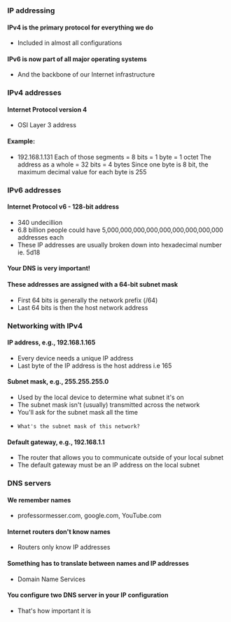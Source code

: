 ### IP addressing

#### IPv4 is the primary protocol for everything we do
- Included in almost all configurations

#### IPv6 is now part of all major operating systems
- And the backbone of our Internet infrastructure

### IPv4 addresses

#### Internet Protocol version 4
- OSI Layer 3 address

#### Example:
- 192.168.1.131
  Each of those segments = 8 bits = 1 byte = 1 octet
  The address as a whole = 32 bits = 4 bytes
  Since one byte is 8 bit, the maximum decimal value for each byte is 255

### IPv6 addresses

#### Internet Protocol v6 - 128-bit address
- 340 undecillion
- 6.8 billion people could have 5,000,000,000,000,000,000,000,000,000 addresses each
- These IP addresses are usually broken down into hexadecimal number ie. 5d18

#### Your DNS is very important!

#### These addresses are assigned with a 64-bit subnet mask
- First 64 bits is generally the network prefix (/64)
- Last 64 bits is then the host network address

### Networking with IPv4

#### IP address, e.g., 192.168.1.165
- Every device needs a unique IP address
-   Last byte of the IP address is the host address i.e 165

#### Subnet mask, e.g., 255.255.255.0
- Used by the local device to determine what subnet it's on
-   The subnet mask isn't (usually) transmitted across the network
-   You'll ask for the subnet mask all the time
-     What's the subnet mask of this network?

#### Default gateway, e.g., 192.168.1.1
- The router that allows you to communicate outside of your local subnet
- The default gateway must be an IP address on the local subnet 

### DNS servers

#### We remember names
- professormesser.com, google.com, YouTube.com

#### Internet routers don't know names
- Routers only know IP addresses

#### Something has to translate between names and IP addresses
- Domain Name Services

#### You configure two DNS server in your IP configuration
- That's how important it is
